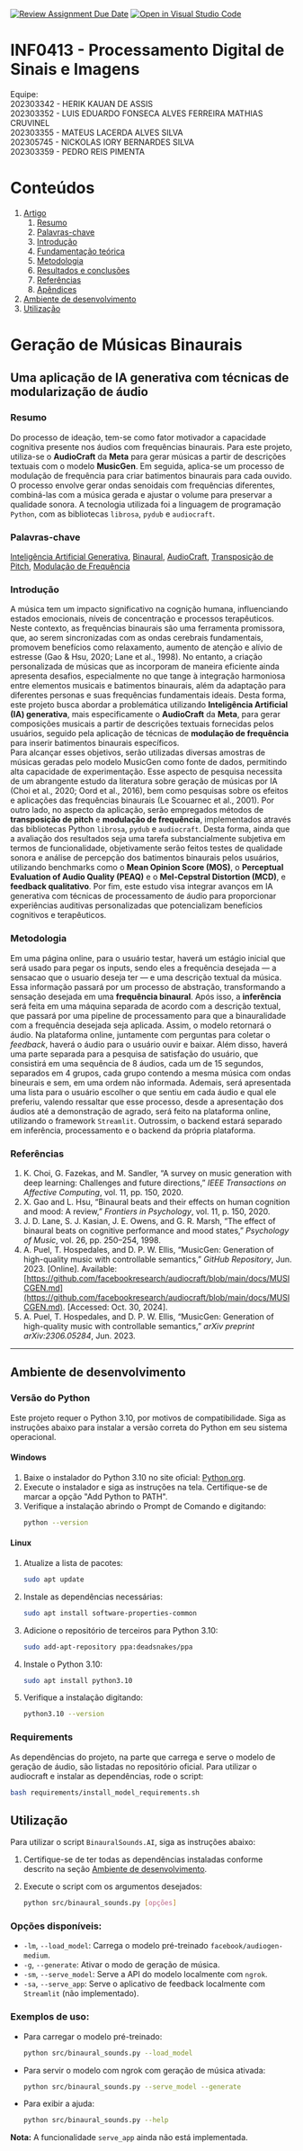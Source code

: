 [![Review Assignment Due Date](https://classroom.github.com/assets/deadline-readme-button-22041afd0340ce965d47ae6ef1cefeee28c7c493a6346c4f15d667ab976d596c.svg)](https://classroom.github.com/a/H1QdPKuv)
[![Open in Visual Studio Code](https://classroom.github.com/assets/open-in-vscode-2e0aaae1b6195c2367325f4f02e2d04e9abb55f0b24a779b69b11b9e10269abc.svg)](https://classroom.github.com/online_ide?assignment_repo_id=16992133&assignment_repo_type=AssignmentRepo)
# INF0413 - Processamento Digital de Sinais e Imagens

Equipe: \
202303342 - HERIK KAUAN DE ASSIS \
202303352 - LUIS EDUARDO FONSECA ALVES FERREIRA MATHIAS CRUVINEL \
202303355 - MATEUS LACERDA ALVES SILVA \
202305745 - NICKOLAS IORY BERNARDES SILVA \
202303359 - PEDRO REIS PIMENTA 

# Conteúdos
1. [Artigo](#nome_artigo)
    1. [Resumo](#resumo)
    2. [Palavras-chave](#palavras_chave)
    3. [Introdução](#introducao)
    4. [Fundamentação teórica](#fund_teorica)
    5. [Metodologia](#metodologia)
    6. [Resultados e conclusões](#resultados)
    7. [Referências](#referencias)
    8. [Apêndices](#apendices)
2. [Ambiente de desenvolvimento](#ambiente)
3. [Utilização](#utilizacao)


# Geração de Músicas Binaurais <a name="nome_artigo"></a>
## Uma aplicação de IA generativa com técnicas de modularização de áudio

### Resumo <a name="resumo"></a>
Do processo de ideação, tem-se como fator motivador a capacidade cognitiva presente nos áudios com frequências binaurais. Para este projeto, utiliza-se o **AudioCraft** da **Meta** para gerar músicas a partir de descrições textuais com o modelo **MusicGen**. Em seguida, aplica-se um processo de modulação de frequência para criar batimentos binaurais para cada ouvido. O processo envolve gerar ondas senoidais com frequências diferentes, combiná-las com a música gerada e ajustar o volume para preservar a qualidade sonora. A tecnologia utilizada foi a linguagem de programação `Python`, com as bibliotecas `librosa`, `pydub` e `audiocraft`.

### Palavras-chave <a name="palavras_chave"></a>
[Inteligência Artificial Generativa](https://en.wikipedia.org/wiki/Generative_artificial_intelligence), [Binaural](https://en.wikipedia.org/wiki/Binaural_beats), [AudioCraft](https://github.com/facebookresearch/audiocraft), [Transposição de Pitch](https://en.wikipedia.org/wiki/Pitch_shift), [Modulação de Frequência](https://en.wikipedia.org/wiki/Frequency_modulation)

### Introdução <a name="introducao"></a>
A música tem um impacto significativo na cognição humana, influenciando estados emocionais, níveis de concentração e processos terapêuticos. Neste contexto, as frequências binaurais são uma ferramenta promissora, que, ao serem sincronizadas com as ondas cerebrais fundamentais, promovem benefícios como relaxamento, aumento de atenção e alívio de estresse (Gao & Hsu, 2020; Lane et al., 1998). No entanto, a criação personalizada de músicas que as incorporam de maneira eficiente ainda apresenta desafios, especialmente no que tange à integração harmoniosa entre elementos musicais e batimentos binaurais, além da adaptação para diferentes personas e suas frequências fundamentais ideais. Desta forma, este projeto busca abordar a problemática utilizando **Inteligência Artificial (IA) generativa**, mais especificamente o **AudioCraft** da **Meta**, para gerar composições musicais a partir de descrições textuais fornecidas pelos usuários, seguido pela aplicação de técnicas de **modulação de frequência** para inserir batimentos binaurais específicos. \
Para alcançar esses objetivos, serão utilizadas diversas amostras de músicas geradas pelo modelo MusicGen como fonte de dados, permitindo alta capacidade de experimentação. Esse aspecto de pesquisa necessita de um abrangente estudo da literatura sobre geração de músicas por IA (Choi et al., 2020; Oord et al., 2016), bem como pesquisas sobre os efeitos e aplicações das frequências binaurais (Le Scouarnec et al., 2001). Por outro lado, no aspecto da aplicação, serão empregados métodos de **transposição de pitch** e **modulação de frequência**, implementados através das bibliotecas Python `librosa`, `pydub` e `audiocraft`. Desta forma, ainda que a avaliação dos resultados seja uma tarefa substancialmente subjetiva em termos de funcionalidade,  objetivamente serão feitos testes de qualidade sonora e análise de percepção dos batimentos binaurais pelos usuários, utilizando benchmarks como o **Mean Opinion Score (MOS)**, o **Perceptual Evaluation of Audio Quality (PEAQ)** e o **Mel-Cepstral Distortion (MCD)**, e **feedback qualitativo**. Por fim, este estudo visa integrar avanços em IA generativa com técnicas de processamento de áudio para proporcionar experiências auditivas personalizadas que potencializam benefícios cognitivos e terapêuticos.

### Metodologia <a name="metodologia"></a>
Em uma página online, para o usuário testar, haverá um estágio inicial que será usado para pegar os inputs, sendo eles a frequência desejada — a sensacao que o usuario deseja ter — e uma descrição textual da música. Essa informação passará por um processo de abstração, transformando a sensação desejada em uma **frequência binaural**. Após isso, a **inferência** será feita em uma máquina separada de acordo com a descrição textual, que passará por uma pipeline de processamento para que a binauralidade com a frequência desejada seja aplicada. Assim, o modelo retornará o áudio. Na plataforma online, juntamente com perguntas para coletar o _feedback_, haverá o áudio para o usuário ouvir e baixar. Além disso, haverá uma parte separada para a pesquisa de satisfação do usuário, que consistirá em uma sequência de 8 áudios, cada um de 15 segundos, separados em 4 grupos, cada grupo contendo a mesma música com ondas bineurais e sem, em uma ordem não informada. Ademais, será apresentada uma lista para o usuário escolher o que sentiu em cada áudio e qual ele preferiu, valendo ressaltar que esse processo, desde a apresentação dos áudios até a demonstração de agrado, será feito na plataforma online, utilizando o framework `Streamlit`. Outrossim, o backend estará separado em inferência, processamento e o backend da própria plataforma.

### Referências <a name="referencias"></a>
1. K. Choi, G. Fazekas, and M. Sandler, “A survey on music generation with deep learning: Challenges and future directions,” *IEEE Transactions on Affective Computing*, vol. 11, pp. 150, 2020.
2. X. Gao and L. Hsu, “Binaural beats and their effects on human cognition and mood: A review,” *Frontiers in Psychology*, vol. 11, p. 150, 2020.
3. J. D. Lane, S. J. Kasian, J. E. Owens, and G. R. Marsh, “The effect of binaural beats on cognitive performance and mood states,” *Psychology of Music*, vol. 26, pp. 250–254, 1998.
4. A. Puel, T. Hospedales, and D. P. W. Ellis, “MusicGen: Generation of high-quality music with controllable semantics,” *GitHub Repository*, Jun. 2023. [Online]. Available: [https://github.com/facebookresearch/audiocraft/blob/main/docs/MUSICGEN.md](https://github.com/facebookresearch/audiocraft/blob/main/docs/MUSICGEN.md). [Accessed: Oct. 30, 2024].
5. A. Puel, T. Hospedales, and D. P. W. Ellis, “MusicGen: Generation of high-quality music with controllable semantics,” *arXiv preprint arXiv:2306.05284*, Jun. 2023.

---
## Ambiente de desenvolvimento <a name="ambiente"></a>
### Versão do Python

Este projeto requer o Python 3.10, por motivos de compatibilidade. Siga as instruções abaixo para instalar a versão correta do Python em seu sistema operacional.

#### Windows

1. Baixe o instalador do Python 3.10 no site oficial: [Python.org](https://www.python.org/downloads/release/python-3100/).
2. Execute o instalador e siga as instruções na tela. Certifique-se de marcar a opção "Add Python to PATH".
3. Verifique a instalação abrindo o Prompt de Comando e digitando:
    ```sh
    python --version
    ```

#### Linux

1. Atualize a lista de pacotes:
    ```sh
    sudo apt update
    ```
2. Instale as dependências necessárias:
    ```sh
    sudo apt install software-properties-common
    ```
3. Adicione o repositório de terceiros para Python 3.10:
    ```sh
    sudo add-apt-repository ppa:deadsnakes/ppa
    ```
4. Instale o Python 3.10:
    ```sh
    sudo apt install python3.10
    ```
5. Verifique a instalação digitando:
    ```sh
    python3.10 --version
    ```

### Requirements

As dependências do projeto, na parte que carrega e serve o modelo de geração de áudio, são listadas no repositório oficial. Para utilizar o audiocraft e instalar as dependências, rode o script:

```sh
bash requirements/install_model_requirements.sh
```
## Utilização <a name="utilizacao"></a>

Para utilizar o script `BinauralSounds.AI`, siga as instruções abaixo:

1. Certifique-se de ter todas as dependências instaladas conforme descrito na seção [Ambiente de desenvolvimento](#ambiente).
2. Execute o script com os argumentos desejados:

    ```sh
    python src/binaural_sounds.py [opções]
    ```

### Opções disponíveis:

- `-lm`, `--load_model`: Carrega o modelo pré-treinado `facebook/audiogen-medium`.
- `-g`, `--generate`: Ativar o modo de geração de música.
- `-sm`, `--serve_model`: Serve a API do modelo localmente com `ngrok`.
- `-sa`, `--serve_app`: Serve o aplicativo de feedback localmente com `Streamlit` (não implementado).

### Exemplos de uso:

- Para carregar o modelo pré-treinado:

    ```sh
    python src/binaural_sounds.py --load_model
    ```

- Para servir o modelo com ngrok com geração de música ativada:

    ```sh
    python src/binaural_sounds.py --serve_model --generate
    ```

- Para exibir a ajuda:

    ```sh
    python src/binaural_sounds.py --help
    ```

**Nota:** A funcionalidade `serve_app` ainda não está implementada.
